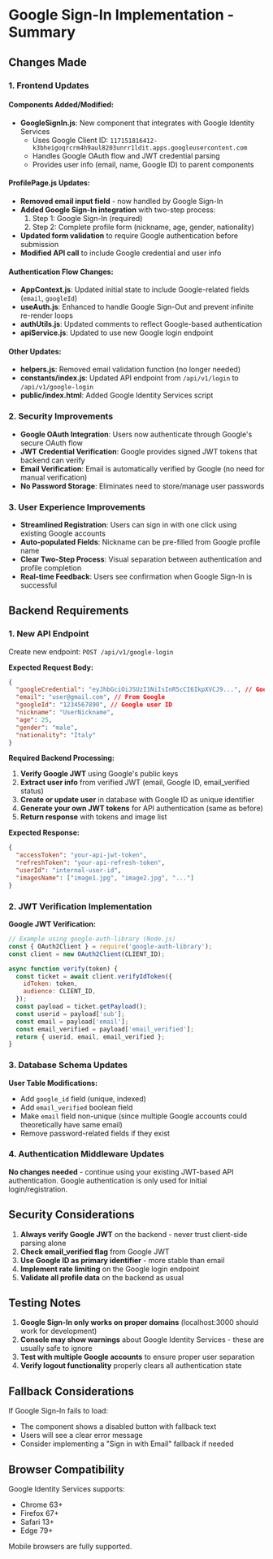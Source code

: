 # Google Sign-In Implementation - Summary

## Changes Made

### 1. Frontend Updates

#### Components Added/Modified:
- **GoogleSignIn.js**: New component that integrates with Google Identity Services
  - Uses Google Client ID: `117151816412-k3bheigoqrcrm4h9aul8203unrr1ldit.apps.googleusercontent.com`
  - Handles Google OAuth flow and JWT credential parsing
  - Provides user info (email, name, Google ID) to parent components

#### ProfilePage.js Updates:
- **Removed email input field** - now handled by Google Sign-In
- **Added Google Sign-In integration** with two-step process:
  1. Step 1: Google Sign-In (required)
  2. Step 2: Complete profile form (nickname, age, gender, nationality)
- **Updated form validation** to require Google authentication before submission
- **Modified API call** to include Google credential and user info

#### Authentication Flow Changes:
- **AppContext.js**: Updated initial state to include Google-related fields (`email`, `googleId`)
- **useAuth.js**: Enhanced to handle Google Sign-Out and prevent infinite re-render loops
- **authUtils.js**: Updated comments to reflect Google-based authentication
- **apiService.js**: Updated to use new Google login endpoint

#### Other Updates:
- **helpers.js**: Removed email validation function (no longer needed)
- **constants/index.js**: Updated API endpoint from `/api/v1/login` to `/api/v1/google-login`
- **public/index.html**: Added Google Identity Services script

### 2. Security Improvements

- **Google OAuth Integration**: Users now authenticate through Google's secure OAuth flow
- **JWT Credential Verification**: Google provides signed JWT tokens that backend can verify
- **Email Verification**: Email is automatically verified by Google (no need for manual verification)
- **No Password Storage**: Eliminates need to store/manage user passwords

### 3. User Experience Improvements

- **Streamlined Registration**: Users can sign in with one click using existing Google accounts
- **Auto-populated Fields**: Nickname can be pre-filled from Google profile name
- **Clear Two-Step Process**: Visual separation between authentication and profile completion
- **Real-time Feedback**: Users see confirmation when Google Sign-In is successful

## Backend Requirements

### 1. New API Endpoint
Create new endpoint: `POST /api/v1/google-login`

**Expected Request Body:**
```json
{
  "googleCredential": "eyJhbGciOiJSUzI1NiIsInR5cCI6IkpXVCJ9...", // Google JWT
  "email": "user@gmail.com", // From Google
  "googleId": "1234567890", // Google user ID
  "nickname": "UserNickname",
  "age": 25,
  "gender": "male",
  "nationality": "Italy"
}
```

**Required Backend Processing:**
1. **Verify Google JWT** using Google's public keys
2. **Extract user info** from verified JWT (email, Google ID, email_verified status)
3. **Create or update user** in database with Google ID as unique identifier
4. **Generate your own JWT tokens** for API authentication (same as before)
5. **Return response** with tokens and image list

**Expected Response:**
```json
{
  "accessToken": "your-api-jwt-token",
  "refreshToken": "your-api-refresh-token",
  "userId": "internal-user-id",
  "imagesName": ["image1.jpg", "image2.jpg", "..."]
}
```

### 2. JWT Verification Implementation

**Google JWT Verification:**
```javascript
// Example using google-auth-library (Node.js)
const { OAuth2Client } = require('google-auth-library');
const client = new OAuth2Client(CLIENT_ID);

async function verify(token) {
  const ticket = await client.verifyIdToken({
    idToken: token,
    audience: CLIENT_ID,
  });
  const payload = ticket.getPayload();
  const userid = payload['sub'];
  const email = payload['email'];
  const email_verified = payload['email_verified'];
  return { userid, email, email_verified };
}
```

### 3. Database Schema Updates

**User Table Modifications:**
- Add `google_id` field (unique, indexed)
- Add `email_verified` boolean field
- Make `email` field non-unique (since multiple Google accounts could theoretically have same email)
- Remove password-related fields if they exist

### 4. Authentication Middleware Updates

**No changes needed** - continue using your existing JWT-based API authentication. Google authentication is only used for initial login/registration.

## Security Considerations

1. **Always verify Google JWT** on the backend - never trust client-side parsing alone
2. **Check email_verified flag** from Google JWT
3. **Use Google ID as primary identifier** - more stable than email
4. **Implement rate limiting** on the Google login endpoint
5. **Validate all profile data** on the backend as usual

## Testing Notes

1. **Google Sign-In only works on proper domains** (localhost:3000 should work for development)
2. **Console may show warnings** about Google Identity Services - these are usually safe to ignore
3. **Test with multiple Google accounts** to ensure proper user separation
4. **Verify logout functionality** properly clears all authentication state

## Fallback Considerations

If Google Sign-In fails to load:
- The component shows a disabled button with fallback text
- Users will see a clear error message
- Consider implementing a "Sign in with Email" fallback if needed

## Browser Compatibility

Google Identity Services supports:
- Chrome 63+
- Firefox 67+  
- Safari 13+
- Edge 79+

Mobile browsers are fully supported.
